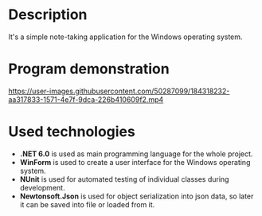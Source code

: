 # Description

It's a simple note-taking application for the Windows operating system.

# Program demonstration

https://user-images.githubusercontent.com/50287099/184318232-aa317833-1571-4e7f-9dca-226b410609f2.mp4

# Used technologies

- **.NET 6.0** is used as main programming language for the whole project.
- **WinForm** is used to create a user interface for the Windows operating system.
- **NUnit** is used for automated testing of individual classes during development.
- **Newtonsoft.Json** is used for object serialization into json data, so later it can be saved into file or loaded from it.

